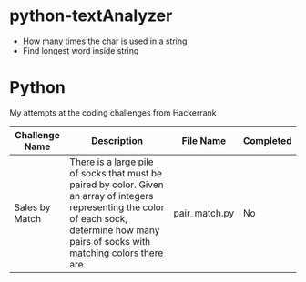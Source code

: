 # python-textAnalyzer

- How many times the char is used in a string
- Find longest word inside string


# Python
My attempts at the coding challenges from Hackerrank

Challenge Name | Description | File Name | Completed |
------------ | ------------- | ------------ | ------------ |
Sales by Match | There is a large pile of socks that must be paired by color. Given an array of integers representing the color of each sock, determine how many pairs of socks with matching colors there are. | pair_match.py | No |

